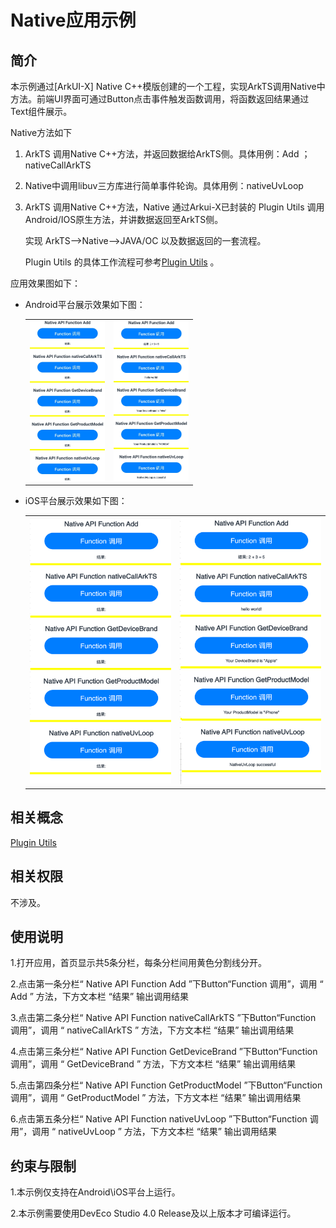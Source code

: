 # Native应用示例
## 简介
本示例通过[ArkUI-X] Native C++模版创建的一个工程，实现ArkTS调用Native中方法。前端UI界面可通过Button点击事件触发函数调用，将函数返回结果通过Text组件展示。

Native方法如下

1. ArkTS 调用Native C++方法，并返回数据给ArkTS侧。具体用例：Add ；nativeCallArkTS

2. Native中调用libuv三方库进行简单事件轮询。具体用例：nativeUvLoop

3. ArkTS 调用Native C++方法，Native 通过Arkui-X已封装的  Plugin Utils 调用Android/IOS原生方法，并讲数据返回至ArkTS侧。

   实现 ArkTS-->Native-->JAVA/OC 以及数据返回的一套流程。
   
   Plugin Utils 的具体工作流程可参考[Plugin Utils](https://gitee.com/arkui-x2/docs/blob/master/zh-cn/application-dev/reference/native-apis/_plugin_utils.md) 。

应用效果图如下：

* Android平台展示效果如下图：

  |                                                              |                                                              |
  | :----------------------------------------------------------: | :----------------------------------------------------------: |
  | <img src="./screenshots/devices/android1.jpg" style="zoom:25%;" /> | <img src="./screenshots/devices/android2.jpg" style="zoom:25%;" /> |

* iOS平台展示效果如下图：
  
  |                                                              |                                                              |
  | :----------------------------------------------------------: | :----------------------------------------------------------: |
  | <img src="./screenshots/devices/ios1.png" style="zoom:100%;" /> | <img src="./screenshots/devices/ios2.png" style="zoom:100%;" /> |


## 相关概念

[Plugin Utils](https://gitee.com/arkui-x2/docs/blob/master/zh-cn/application-dev/reference/native-apis/_plugin_utils.md) 

## 相关权限

不涉及。

## 使用说明

1.打开应用，首页显示共5条分栏，每条分栏间用黄色分割线分开。

2.点击第一条分栏“ Native API Function Add ”下Button“Function 调用”，调用 “ Add ” 方法，下方文本栏 “结果” 输出调用结果

3.点击第二条分栏“ Native API Function nativeCallArkTS ”下Button“Function 调用”，调用 “ nativeCallArkTS ” 方法，下方文本栏 “结果” 输出调用结果

4.点击第三条分栏“ Native API Function GetDeviceBrand ”下Button“Function 调用”，调用 “ GetDeviceBrand ” 方法，下方文本栏 “结果” 输出调用结果

5.点击第四条分栏“ Native API Function GetProductModel ”下Button“Function 调用”，调用 “ GetProductModel ” 方法，下方文本栏 “结果” 输出调用结果

6.点击第五条分栏“ Native API Function nativeUvLoop ”下Button“Function 调用”，调用 “ nativeUvLoop  ” 方法，下方文本栏 “结果” 输出调用结果

## 约束与限制

1.本示例仅支持在Android\iOS平台上运行。

2.本示例需要使用DevEco Studio 4.0 Release及以上版本才可编译运行。